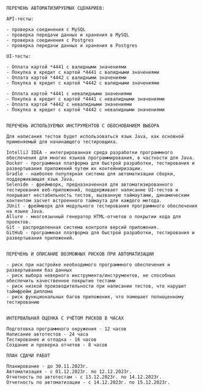 
    
	ПЕРЕЧЕНЬ АВТОМАТИЗИРУЕМЫХ СЦЕНАРИЕВ:
	
	API-тесты:
	
	- проверка соединения с MySQL
	- проверка передачи данных и хранения в MySQL
	- проверка соединения с Postgres
	- проверка передачи данных и хранения в Postgres
	
	UI-тесты:
		
	- Оплата картой *4441 с валидными значениями
	- Покупка в кредит с картой *4441 с валидными значениями
	- Оплата картой *4442 с валидными значениями
	- Покупка в кредит с картой *4442 с валидными значениями
	
	- Оплата картой *4441 с невалидными значениями
	- Покупка в кредит с картой *4441 с невалидными значениями
	- Оплата картой *4442 с невалидными значениями
	- Покупка в кредит с картой *4442 с невалидными значениями


	ПЕРЕЧЕНЬ ИСПОЛЬЗУЕМЫХ ИНСТРУМЕНТОВ С ОБОСНОВАНИЕМ ВЫБОРА
	
	Для написания тестов будет использоваться язык Java, как основной применяемый для начинающего тестировщика.
	
	IntelliJ IDEA - интегрированная среда разработки программного обеспечения для многих языков программирования, в частности для Java.
	Docker - программная платформа для быстрой разработки, тестирования и развертывания приложений путем их контейниризации.
	Gradle - наиболее популярная система для автоматизации сборки, поддерживающая язык Java.
	Selenide - фреймворк, предназначенная для автоматизированного тестирования веб-приложений, поддерживает написание UI-тестов и покрывает нестабильность тестов, вызванную таймаутами, динамическим контентом засчет встроенного таймаута для каждого метода.
	JUnit - фреймворк для модульного тестирования программного обеспечения на языке Java.
	Allure - многоязычный генератор HTML-отчетов о покрытии кода для проектов.
	Git - распределенная система контроля версий приложения.
	GitHub - программная платформа для быстрой разработки, тестирования и развертывания приложений.
	
	
    ПЕРЕЧЕНЬ И ОПИСАНИЕ ВОЗМОЖНЫХ РИСКОВ ПРИ АВТОМАТИЗАЦИИ
	
	- риск при настройке необходимого программного обеспечения и развертывании баз данных
	- риск выбора неверного инструмента/инструментов, не способных обеспечить качественное покрытие тестами
	- риск низкой производительности при написании тестов, что нарушит таймфрейм диплома
	- риск функциональных багов приложения, что помешает полноценному тестированию
		
	
    ИНТЕРВАЛЬНАЯ ОЦЕНКА С УЧЁТОМ РИСКОВ В ЧАСАХ
	
	Подготовка программного окружения - 12 часов
	Написание автотестов - 24 часа
	Тестирование и отладка - 16 часов
	Создание и проверка отчетов - 8 часов
	
    ПЛАН СДАЧИ РАБОТ
	
	Планирование - до 30.11.2023г.
	Автоматизация - с 01.12.2023г. по 12.12.2023г.
	Отчетность по автотестам - с 13.12.2023г. по 14.12.2023г.
	Отчетность по автоматизации - с 14.12.2023г. по 15.12.2023г.